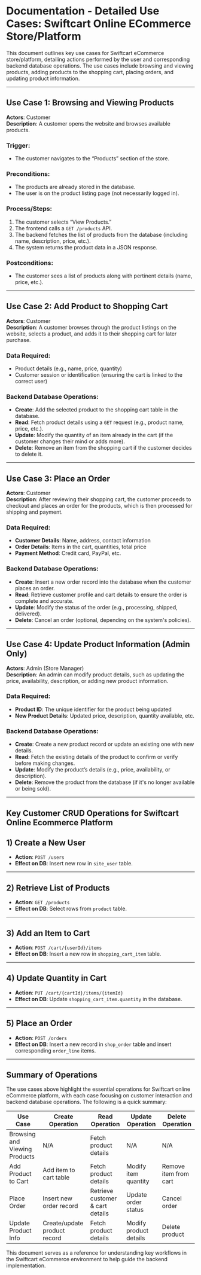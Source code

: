 # Documentation - Detailed Use Cases: Swiftcart Online ECommerce Store/Platform

This document outlines key use cases for Swiftcart eCommerce store/platform, detailing actions performed by the user and corresponding backend database operations. The use cases include browsing and viewing products, adding products to the shopping cart, placing orders, and updating product information.

---

## Use Case 1: Browsing and Viewing Products

**Actors**: Customer  
**Description**: A customer opens the website and browses available products.  

### Trigger:
- The customer navigates to the “Products” section of the store.

### Preconditions:
- The products are already stored in the database.
- The user is on the product listing page (not necessarily logged in).

### Process/Steps:
1. The customer selects “View Products.”
2. The frontend calls a `GET /products` API.
3. The backend fetches the list of products from the database (including name, description, price, etc.).
4. The system returns the product data in a JSON response.

### Postconditions:
- The customer sees a list of products along with pertinent details (name, price, etc.).

---

## Use Case 2: Add Product to Shopping Cart

**Actors**: Customer  
**Description**: A customer browses through the product listings on the website, selects a product, and adds it to their shopping cart for later purchase.

### Data Required:
- Product details (e.g., name, price, quantity)
- Customer session or identification (ensuring the cart is linked to the correct user)

### Backend Database Operations:
- **Create**: Add the selected product to the shopping cart table in the database.
- **Read**: Fetch product details using a `GET` request (e.g., product name, price, etc.).
- **Update**: Modify the quantity of an item already in the cart (if the customer changes their mind or adds more).
- **Delete**: Remove an item from the shopping cart if the customer decides to delete it.

---

## Use Case 3: Place an Order

**Actors**: Customer  
**Description**: After reviewing their shopping cart, the customer proceeds to checkout and places an order for the products, which is then processed for shipping and payment.

### Data Required:
- **Customer Details**: Name, address, contact information
- **Order Details**: Items in the cart, quantities, total price
- **Payment Method**: Credit card, PayPal, etc.

### Backend Database Operations:
- **Create**: Insert a new order record into the database when the customer places an order.
- **Read**: Retrieve customer profile and cart details to ensure the order is complete and accurate.
- **Update**: Modify the status of the order (e.g., processing, shipped, delivered).
- **Delete**: Cancel an order (optional, depending on the system's policies).

---

## Use Case 4: Update Product Information (Admin Only)

**Actors**: Admin (Store Manager)  
**Description**: An admin can modify product details, such as updating the price, availability, description, or adding new product information.

### Data Required:
- **Product ID**: The unique identifier for the product being updated
- **New Product Details**: Updated price, description, quantity available, etc.

### Backend Database Operations:
- **Create**: Create a new product record or update an existing one with new details.
- **Read**: Fetch the existing details of the product to confirm or verify before making changes.
- **Update**: Modify the product’s details (e.g., price, availability, or description).
- **Delete**: Remove the product from the database (if it's no longer available or being sold).

---

## Key Customer CRUD Operations for Swiftcart Online Ecommerce Platform

## 1) Create a New User
- **Action**: `POST /users`
- **Effect on DB**: Insert new row in `site_user` table.

---

## 2) Retrieve List of Products
- **Action**: `GET /products`
- **Effect on DB**: Select rows from `product` table.

---

## 3) Add an Item to Cart
- **Action**: `POST /cart/{userId}/items`
- **Effect on DB**: Insert a new row in `shopping_cart_item` table.

---

## 4) Update Quantity in Cart
- **Action**: `PUT /cart/{cartId}/items/{itemId}`
- **Effect on DB**: Update `shopping_cart_item.quantity` in the database.

---

## 5) Place an Order
- **Action**: `POST /orders`
- **Effect on DB**: Insert a new record in `shop_order` table and insert corresponding `order_line` items.

---

## Summary of Operations

The use cases above highlight the essential operations for Swiftcart online eCommerce platform, with each case focusing on customer interaction and backend database operations. The following is a quick summary:

| Use Case                    | Create Operation                          | Read Operation                      | Update Operation                        | Delete Operation                         |
|-----------------------------|-------------------------------------------|--------------------------------------|-----------------------------------------|------------------------------------------|
| Browsing and Viewing Products | N/A                                       | Fetch product details               | N/A                                     | N/A                                      |
| Add Product to Cart          | Add item to cart table                    | Fetch product details               | Modify item quantity                    | Remove item from cart                    |
| Place Order                  | Insert new order record                   | Retrieve customer & cart details    | Update order status                     | Cancel order                             |
| Update Product Info          | Create/update product record              | Fetch product details               | Modify product details                   | Delete product                           |

This document serves as a reference for understanding key workflows in the Swiftcart eCommerce environment to help guide the backend implementation.
